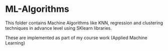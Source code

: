 # ML-Algorithms
This folder contains Machine Algorithms like KNN, regression and clustering techniques in advance level using SKlearn libraries.


These are implemented as part of my course work (Applied Machine Learning)
